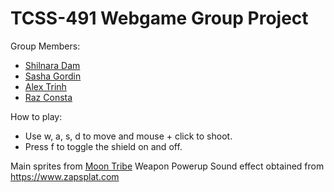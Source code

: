 # TCSS-491 Webgame Group Project
Group Members:
  * [Shilnara Dam](https://github.com/sdam53)
  * [Sasha Gordin](https://github.com/SashaGordin)
  * [Alex Trinh](https://github.com/HTrinh43)
  * [Raz Consta](https://github.com/RazConsta)

How to play:
 * Use w, a, s, d to move and mouse + click to shoot.
 * Press f to toggle the shield on and off.

Main sprites from [Moon Tribe](https://moon-tribe.itch.io/dungeon-crawler-2d)
Weapon Powerup Sound effect obtained from https://www.zapsplat.com
